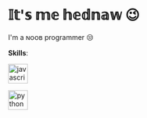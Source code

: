 # 𝕀𝕥'𝕤 𝕞𝕖 𝕙𝕖𝕕𝕟𝕒𝕨 😉
I'm a ɴᴏᴏʙ programmer 😒

**Skills**: <p align="left"> <a href="https://developer.mozilla.org/en-US/docs/Web/JavaScript" target="_blank"> <img src="https://devicons.github.io/devicon/devicon.git/icons/javascript/javascript-original.svg" alt="javascript" width="40" height="40"/> </a> </p> 
<p align="left"> <a href="https://www.python.org" target="_blank"> <img src="https://devicons.github.io/devicon/devicon.git/icons/python/python-original.svg" alt="python" width="40" height="40"/> </a> <p/>

